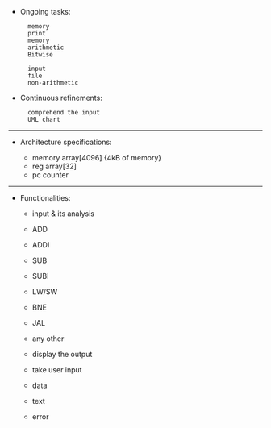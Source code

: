 
- Ongoing tasks:

        memory 
        print 
        memory 
        arithmetic 
        Bitwise

        input 
        file 
        non-arithmetic
        
- Continuous refinements:

        comprehend the input
        UML chart

---

- Architecture specifications:

   - memory array[4096] {4kB of memory}
   - reg array[32]
   - pc counter

---

- Functionalities:

    - input & its analysis
    - ADD
    - ADDI
    - SUB
    - SUBI
    - LW/SW
    - BNE
    - JAL


    - any other
    - display the output
    - take user input
    - data
    - text
    - error
